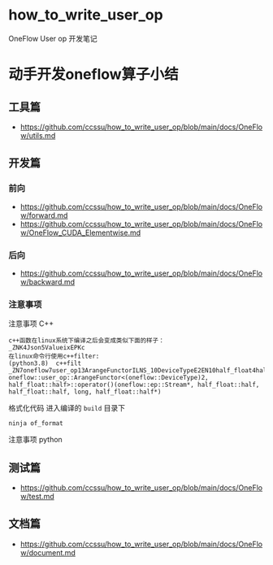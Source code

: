 # how_to_write_user_op
OneFlow User op 开发笔记

# 动手开发oneflow算子小结 
## 工具篇

- https://github.com/ccssu/how_to_write_user_op/blob/main/docs/OneFlow/utils.md

## 开发篇

### 前向
- https://github.com/ccssu/how_to_write_user_op/blob/main/docs/OneFlow/forward.md
- https://github.com/ccssu/how_to_write_user_op/blob/main/docs/OneFlow/OneFlow_CUDA_Elementwise.md
### 后向
- https://github.com/ccssu/how_to_write_user_op/blob/main/docs/OneFlow/backward.md
### 注意事项
注意事项 C++
```
c++函数在linux系统下编译之后会变成类似下面的样子：
_ZNK4Json5ValueixEPKc
在linux命令行使用c++filter:
(python3.8)  c++filt _ZN7oneflow7user_op13ArangeFunctorILNS_10DeviceTypeE2EN10half_float4halfEEclEPNS_2ep6StreamES4_S4_lPS4_
oneflow::user_op::ArangeFunctor<(oneflow::DeviceType)2, half_float::half>::operator()(oneflow::ep::Stream*, half_float::half, half_float::half, long, half_float::half*)
```

格式化代码
进入编译的 `build` 目录下
```
ninja of_format
```
注意事项 python 
## 测试篇
- https://github.com/ccssu/how_to_write_user_op/blob/main/docs/OneFlow/test.md
## 文档篇
- https://github.com/ccssu/how_to_write_user_op/blob/main/docs/OneFlow/document.md


